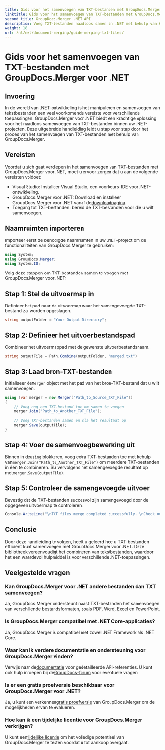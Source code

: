 ```yaml
---
title: Gids voor het samenvoegen van TXT-bestanden met GroupDocs.Merger voor .NET
linktitle: Gids voor het samenvoegen van TXT-bestanden met GroupDocs.Merger voor .NET
second_title: GroupDocs.Merger .NET API
description: Voeg TXT-bestanden naadloos samen in .NET met behulp van GroupDocs.Merger. Stapsgewijze handleiding voor ontwikkelaars. Documentatie en ondersteuning beschikbaar.
weight: 18
url: /nl/net/document-merging/guide-merging-txt-files/
---
```


# Gids voor het samenvoegen van TXT-bestanden met GroupDocs.Merger voor .NET

## Invoering
In de wereld van .NET-ontwikkeling is het manipuleren en samenvoegen van tekstbestanden een veel voorkomende vereiste voor verschillende toepassingen. GroupDocs.Merger voor .NET biedt een krachtige oplossing voor het naadloos samenvoegen van TXT-bestanden binnen uw .NET-projecten. Deze uitgebreide handleiding leidt u stap voor stap door het proces van het samenvoegen van TXT-bestanden met behulp van GroupDocs.Merger.
## Vereisten
Voordat u zich gaat verdiepen in het samenvoegen van TXT-bestanden met GroupDocs.Merger voor .NET, moet u ervoor zorgen dat u aan de volgende vereisten voldoet:
- Visual Studio: Installeer Visual Studio, een voorkeurs-IDE voor .NET-ontwikkeling.
-  GroupDocs.Merger voor .NET: Download en installeer GroupDocs.Merger voor .NET vanaf de[downloadpagina](https://releases.groupdocs.com/merger/net/).
- Toegang tot TXT-bestanden: bereid de TXT-bestanden voor die u wilt samenvoegen.

## Naamruimten importeren
Importeer eerst de benodigde naamruimten in uw .NET-project om de functionaliteiten van GroupDocs.Merger te gebruiken:
```csharp
using System; 
using GroupDocs.Merger;
using System.IO;
```

Volg deze stappen om TXT-bestanden samen te voegen met GroupDocs.Merger voor .NET:
## Stap 1: Stel de uitvoermap in
Definieer het pad naar de uitvoermap waar het samengevoegde TXT-bestand zal worden opgeslagen.
```csharp
string outputFolder = "Your Output Directory";
```
## Stap 2: Definieer het uitvoerbestandspad
Combineer het uitvoermappad met de gewenste uitvoerbestandsnaam.
```csharp
string outputFile = Path.Combine(outputFolder, "merged.txt");
```
## Stap 3: Laad bron-TXT-bestanden
 Initialiseer de`Merger` object met het pad van het bron-TXT-bestand dat u wilt samenvoegen.
```csharp
using (var merger = new Merger("Path_to_Source_TXT_File"))
{
    // Voeg nog een TXT-bestand toe om samen te voegen
    merger.Join("Path_to_Another_TXT_File");
    
    // Voeg TXT-bestanden samen en sla het resultaat op
    merger.Save(outputFile);
}
```
## Stap 4: Voer de samenvoegbewerking uit
 Binnen in de`using` blokkeren, voeg extra TXT-bestanden toe met behulp van`merger.Join("Path_to_Another_TXT_File")` om meerdere TXT-bestanden in één te combineren. Sla vervolgens het samengevoegde resultaat op met`merger.Save(outputFile)`.
## Stap 5: Controleer de samengevoegde uitvoer
Bevestig dat de TXT-bestanden succesvol zijn samengevoegd door de opgegeven uitvoermap te controleren.
```csharp
Console.WriteLine("\nTXT files merge completed successfully. \nCheck output in {0}", outputFolder);
```

## Conclusie
Door deze handleiding te volgen, heeft u geleerd hoe u TXT-bestanden efficiënt kunt samenvoegen met GroupDocs.Merger voor .NET. Deze bibliotheek vereenvoudigt het combineren van tekstbestanden, waardoor het een waardevol hulpmiddel is voor verschillende .NET-toepassingen.

## Veelgestelde vragen
### Kan GroupDocs.Merger voor .NET andere bestanden dan TXT samenvoegen?
Ja, GroupDocs.Merger ondersteunt naast TXT-bestanden het samenvoegen van verschillende bestandsformaten, zoals PDF, Word, Excel en PowerPoint.
### Is GroupDocs.Merger compatibel met .NET Core-applicaties?
Ja, GroupDocs.Merger is compatibel met zowel .NET Framework als .NET Core.
### Waar kan ik verdere documentatie en ondersteuning voor GroupDocs.Merger vinden?
 Verwijs naar de[documentatie](https://tutorials.groupdocs.com/merger/net/) voor gedetailleerde API-referenties. U kunt ook hulp inroepen bij de[GroupDocs-forum](https://forum.groupdocs.com/c/merger/32) voor eventuele vragen.
### Is er een gratis proefversie beschikbaar voor GroupDocs.Merger voor .NET?
 Ja, u kunt een verkennen[gratis proefversie](https://releases.groupdocs.com/) van GroupDocs.Merger om de mogelijkheden ervan te evalueren.
### Hoe kan ik een tijdelijke licentie voor GroupDocs.Merger verkrijgen?
 U kunt een[tijdelijke licentie](https://purchase.groupdocs.com/temporary-license/) om het volledige potentieel van GroupDocs.Merger te testen voordat u tot aankoop overgaat.